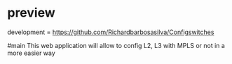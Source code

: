 # preview
development = https://github.com/Richardbarbosasilva/Configswitches

#main
This web application will allow to config L2, L3 with MPLS or not in a more easier way
